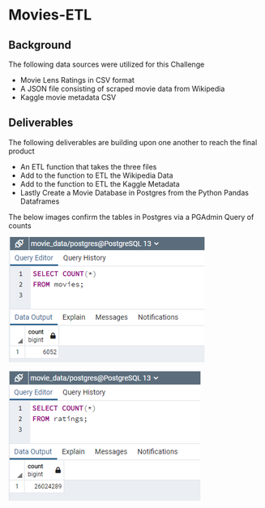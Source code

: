 # Movies-ETL
## Background
The following data sources were utilized for this Challenge
* Movie Lens Ratings in CSV format
* A JSON file consisting of scraped movie data from Wikipedia
* Kaggle movie metadata CSV

## Deliverables
The following deliverables are building upon one another to reach the final product
* An ETL function that takes the three files
* Add to the function to ETL the Wikipedia Data
* Add to the function to ETL the Kaggle Metadata
* Lastly Create a Movie Database in Postgres from the Python Pandas Dataframes

The below images confirm the tables in Postgres via a PGAdmin Query of counts

![alt text](https://github.com/jj2773/Movies-ETL/blob/main/Resources/movies_query.PNG)

![alt text](https://github.com/jj2773/Movies-ETL/blob/main/Resources/ratings_query.PNG)

